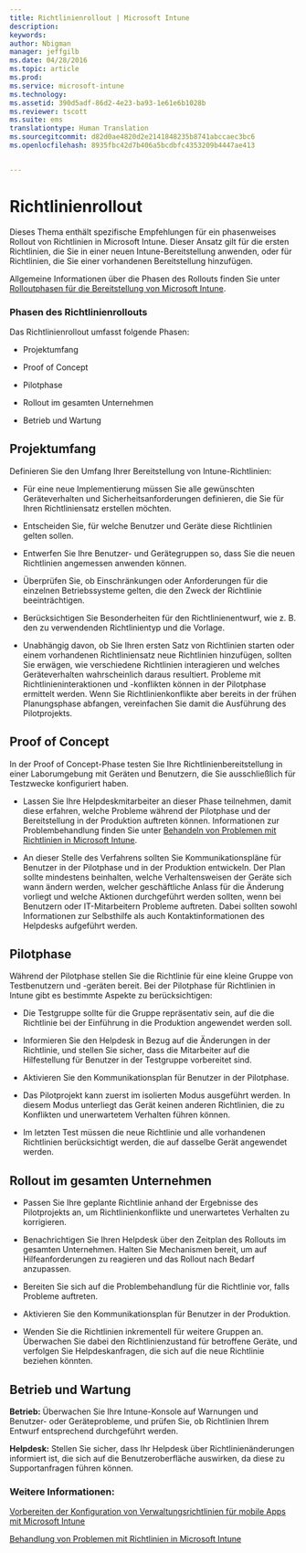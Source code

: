```yaml
---
title: Richtlinienrollout | Microsoft Intune
description: 
keywords: 
author: Nbigman
manager: jeffgilb
ms.date: 04/28/2016
ms.topic: article
ms.prod: 
ms.service: microsoft-intune
ms.technology: 
ms.assetid: 390d5adf-86d2-4e23-ba93-1e61e6b1028b
ms.reviewer: tscott
ms.suite: ems
translationtype: Human Translation
ms.sourcegitcommit: d82d0ae4820d2e2141848235b8741abccaec3bc6
ms.openlocfilehash: 8935fbc42d7b406a5bcdbfc4353209b4447ae413


---
```


# Richtlinienrollout
Dieses Thema enthält spezifische Empfehlungen für ein phasenweises Rollout von Richtlinien in Microsoft Intune. Dieser Ansatz gilt für die ersten Richtlinien, die Sie in einer neuen Intune-Bereitstellung anwenden, oder für Richtlinien, die Sie einer vorhandenen Bereitstellung hinzufügen.

Allgemeine Informationen über die Phasen des Rollouts finden Sie unter [Rolloutphasen für die Bereitstellung von Microsoft Intune](rollout-phases-for-microsoft-intune-deployment.md).

### Phasen des Richtlinienrollouts
Das Richtlinienrollout umfasst folgende Phasen:

-   Projektumfang

-   Proof of Concept

-   Pilotphase

-   Rollout im gesamten Unternehmen

-   Betrieb und Wartung

## Projektumfang
Definieren Sie den Umfang Ihrer Bereitstellung von Intune-Richtlinien:

-   Für eine neue Implementierung müssen Sie alle gewünschten Geräteverhalten und Sicherheitsanforderungen definieren, die Sie für Ihren Richtliniensatz erstellen möchten.

-   Entscheiden Sie, für welche Benutzer und Geräte diese Richtlinien gelten sollen.

-   Entwerfen Sie Ihre Benutzer- und Gerätegruppen so, dass Sie die neuen Richtlinien angemessen anwenden können.

-   Überprüfen Sie, ob Einschränkungen oder Anforderungen für die einzelnen Betriebssysteme gelten, die den Zweck der Richtlinie beeinträchtigen.

-   Berücksichtigen Sie Besonderheiten für den Richtlinienentwurf, wie z. B. den zu verwendenden Richtlinientyp und die Vorlage.

-   Unabhängig davon, ob Sie Ihren ersten Satz von Richtlinien starten oder einem vorhandenen Richtliniensatz neue Richtlinien hinzufügen, sollten Sie erwägen, wie verschiedene Richtlinien interagieren und welches Geräteverhalten wahrscheinlich daraus resultiert. Probleme mit Richtlinieninteraktionen und -konflikten können in der Pilotphase ermittelt werden. Wenn Sie Richtlinienkonflikte aber bereits in der frühen Planungsphase abfangen, vereinfachen Sie damit die Ausführung des Pilotprojekts.

## Proof of Concept
In der Proof of Concept-Phase testen Sie Ihre Richtlinienbereitstellung in einer Laborumgebung mit Geräten und Benutzern, die Sie ausschließlich für Testzwecke konfiguriert haben.

-   Lassen Sie Ihre Helpdeskmitarbeiter an dieser Phase teilnehmen, damit diese erfahren, welche Probleme während der Pilotphase und der Bereitstellung in der Produktion auftreten können. Informationen zur Problembehandlung finden Sie unter [Behandeln von Problemen mit Richtlinien in Microsoft Intune](/intune/troubleshoot/troubleshoot-policies-in-microsoft-intune).

-   An dieser Stelle des Verfahrens sollten Sie Kommunikationspläne für Benutzer in der Pilotphase und in der Produktion entwickeln. Der Plan sollte mindestens beinhalten, welche Verhaltensweisen der Geräte sich wann ändern werden, welcher geschäftliche Anlass für die Änderung vorliegt und welche Aktionen durchgeführt werden sollten, wenn bei Benutzern oder IT-Mitarbeitern Probleme auftreten. Dabei sollten sowohl Informationen zur Selbsthilfe als auch Kontaktinformationen des Helpdesks aufgeführt werden.

## Pilotphase
Während der Pilotphase stellen Sie die Richtlinie für eine kleine Gruppe von Testbenutzern und -geräten bereit. Bei der Pilotphase für Richtlinien in Intune gibt es bestimmte Aspekte zu berücksichtigen:

-   Die Testgruppe sollte für die Gruppe repräsentativ sein, auf die die Richtlinie bei der Einführung in die Produktion angewendet werden soll.

-   Informieren Sie den Helpdesk in Bezug auf die Änderungen in der Richtlinie, und stellen Sie sicher, dass die Mitarbeiter auf die Hilfestellung für Benutzer in der Testgruppe vorbereitet sind.

-   Aktivieren Sie den Kommunikationsplan für Benutzer in der Pilotphase.

-   Das Pilotprojekt kann zuerst im isolierten Modus ausgeführt werden. In diesem Modus unterliegt das Gerät keinen anderen Richtlinien, die zu Konflikten und unerwartetem Verhalten führen können.

-   Im letzten Test müssen die neue Richtlinie und alle vorhandenen Richtlinien berücksichtigt werden, die auf dasselbe Gerät angewendet werden.

## Rollout im gesamten Unternehmen

-   Passen Sie Ihre geplante Richtlinie anhand der Ergebnisse des Pilotprojekts an, um Richtlinienkonflikte und unerwartetes Verhalten zu korrigieren.

-   Benachrichtigen Sie Ihren Helpdesk über den Zeitplan des Rollouts im gesamten Unternehmen. Halten Sie Mechanismen bereit, um auf Hilfeanforderungen zu reagieren und das Rollout nach Bedarf anzupassen.

-   Bereiten Sie sich auf die Problembehandlung für die Richtlinie vor, falls Probleme auftreten.

-   Aktivieren Sie den Kommunikationsplan für Benutzer in der Produktion.

-   Wenden Sie die Richtlinien inkrementell für weitere Gruppen an. Überwachen Sie dabei den Richtlinienzustand für betroffene Geräte, und verfolgen Sie Helpdeskanfragen, die sich auf die neue Richtlinie beziehen könnten.

## Betrieb und Wartung
**Betrieb:** Überwachen Sie Ihre Intune-Konsole auf Warnungen und Benutzer- oder Geräteprobleme, und prüfen Sie, ob Richtlinien Ihrem Entwurf entsprechend durchgeführt werden.

**Helpdesk:** Stellen Sie sicher, dass Ihr Helpdesk über Richtlinienänderungen informiert ist, die sich auf die Benutzeroberfläche auswirken, da diese zu Supportanfragen führen können.


### Weitere Informationen:
[Vorbereiten der Konfiguration von Verwaltungsrichtlinien für mobile Apps mit Microsoft Intune](/intune/deploy-use/get-ready-to-configure-mobile-app-management-policies-with-microsoft-intune)

[Behandlung von Problemen mit Richtlinien in Microsoft Intune](/intune/troubleshoot/troubleshoot-policies-in-microsoft-intune)



<!--HONumber=Jun16_HO4-->


